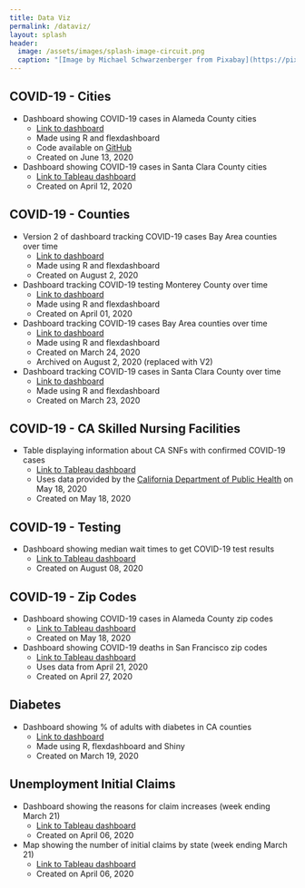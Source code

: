 ```yaml
---
title: Data Viz
permalink: /dataviz/
layout: splash
header:
  image: /assets/images/splash-image-circuit.png
  caption: "[Image by Michael Schwarzenberger from Pixabay](https://pixabay.com/users/blickpixel-52945/?utm_source=link-attribution&amp;utm_medium=referral&amp;utm_campaign=image&amp;utm_content=453758)"
---
```


## COVID-19 - Cities
* Dashboard showing COVID-19 cases in Alameda County cities
     - [Link to dashboard](covid19_ac_cities.html)
     - Made using R and flexdashboard
     - Code available on [GitHub](https://github.com/jackjlee/covid19_ac_cities)
     - Created on June 13, 2020
* Dashboard showing COVID-19 cases in Santa Clara County cities
    - [Link to Tableau dashboard](https://public.tableau.com/profile/jackjleescience#!/vizhome/COVID-19casesinSantaClaraCountycities/COVID-19SCCCitiesDash)
    - Created on April 12, 2020

## COVID-19 - Counties
* Version 2 of dashboard tracking COVID-19 cases Bay Area counties over time
     - [Link to dashboard](covid19_bayarea.html)
     - Made using R and flexdashboard
     - Created on August 2, 2020
* Dashboard tracking COVID-19 testing Monterey County over time
     - [Link to dashboard](covid19_mry.html)
     - Made using R and flexdashboard
     - Created on April 01, 2020
* Dashboard tracking COVID-19 cases Bay Area counties over time
     - [Link to dashboard](covid19_bayarea_old.html)
     - Made using R and flexdashboard
     - Created on March 24, 2020
     - Archived on August 2, 2020 (replaced with V2)
* Dashboard tracking COVID-19 cases in Santa Clara County over time
     - [Link to dashboard](covid19_scc.html)
     - Made using R and flexdashboard
     - Created on March 23, 2020

## COVID-19 - CA Skilled Nursing Facilities
* Table displaying information about CA SNFs with confirmed COVID-19 cases
    - [Link to Tableau dashboard](https://public.tableau.com/profile/jackjleescience#!/vizhome/ConfirmedCOVID-19ofCASNFs-May18/SNFCOVID-19Dash)
    - Uses data provided by the [California Department of Public Health](https://www.cdph.ca.gov/Programs/CID/DCDC/Pages/COVID-19/SNFsCOVID_19.aspx) on May 18, 2020
    - Created on May 18, 2020

## COVID-19 - Testing
* Dashboard showing median wait times to get COVID-19 test results
    - [Link to Tableau dashboard](https://public.tableau.com/profile/jackjleescience#!/vizhome/WaitingforCOVID-19testresultintheU_S_/COVID-19wait)
    - Created on August 08, 2020

## COVID-19 - Zip Codes
* Dashboard showing COVID-19 cases in Alameda County zip codes
    - [Link to Tableau dashboard](https://public.tableau.com/profile/jackjleescience#!/vizhome/COVID-19CasesinAlamedaCountybyZipCode/AlamedaZipDash)
    - Created on May 18, 2020
* Dashboard showing COVID-19 deaths in San Francisco zip codes
    - [Link to Tableau dashboard](https://public.tableau.com/profile/jackjleescience#!/vizhome/COVID-19deathsinSFbyzipcode/SFCOVID-19deathsbyzip)
    - Uses data from April 21, 2020
    - Created on April 27, 2020

## Diabetes
* Dashboard showing % of adults with diabetes in CA counties
     - [Link to dashboard](https://jackjlee.shinyapps.io/ca_counties_diabetes/)
     - Made using R, flexdashboard and Shiny
     - Created on March 19, 2020

## Unemployment Initial Claims
* Dashboard showing the reasons for claim increases (week ending March 21)
    - [Link to Tableau dashboard](https://public.tableau.com/profile/jackjleescience#!/vizhome/ReasonsUnemploymentInitialClaims-March21/StateCommentsDash)
    - Created on April 06, 2020
* Map showing the number of initial claims by state (week ending March 21)
    - [Link to Tableau dashboard](https://public.tableau.com/profile/jackjleescience#!/vizhome/MapofUnemploymentInitialClaims-March21/MapDash)
    - Created on April 06, 2020
